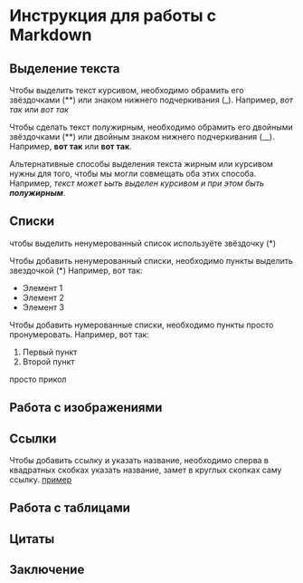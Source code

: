 # Инструкция для работы с Markdown

## Выделение текста

Чтобы выделить текст курсивом, необходимо обрамить его звёздочками (**)
или знаком нижнего подчеркивания (_). Например, *вот так* или _вот так_

Чтобы сделать текст полужирным, необходимо обрамить его двойными звёздочками (**) 
или двойным знаком нижнего подчеркивания (__).
 Например, **вот так** или __вот так__.

 Альтернативные способы выделения текста жирным или курсивом нужны для того, чтобы мы могли совмещать оба этих способа. Например, _текст может ьыть выделен курсивом и при этом быть **полужирным**_.

## Списки
 
 чтобы выделить ненумерованный список используёте звёздочку (*) 

Чтобы добавить ненумерованный списки, необходимо пункты выделить звездочкой (*)
Например, вот так:
* Элемент 1
* Элемент 2
* Элемент 3

Чтобы добавить нумерованные списки, необходимо пункты просто пронумеровать.
Например, вот так:
1. Первый пункт
2. Второй пункт

просто прикол

## Работа с изображениями 

## Ссылки

Чтобы добавить ссылку и указать название, необходимо сперва в квадратных скобках указать название,
замет в круглых скопках саму ссылку.
[пример](chrome://new-tab-page-third-party/)

## Работа с таблицами

## Цитаты

## Заключение 
